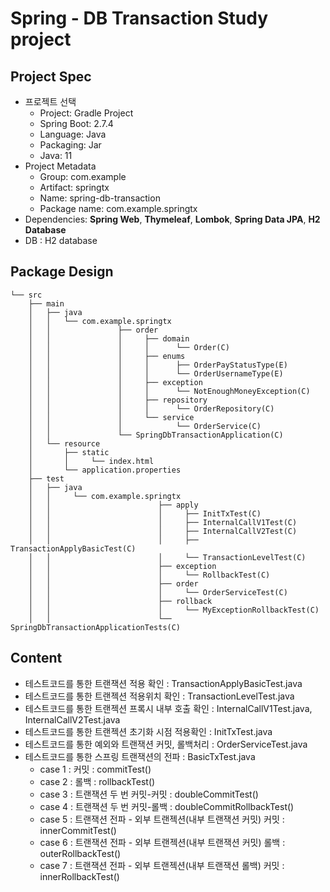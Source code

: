 # Spring - DB Transaction Study project

## Project Spec
- 프로젝트 선택
    - Project: Gradle Project
    - Spring Boot: 2.7.4
    - Language: Java
    - Packaging: Jar
    - Java: 11
- Project Metadata
    - Group: com.example
    - Artifact: springtx
    - Name: spring-db-transaction
    - Package name: com.example.springtx
- Dependencies: **Spring Web**, **Thymeleaf**, **Lombok**, **Spring Data JPA**, **H2 Database**
- DB : H2 database

## Package Design
```
└── src
    ├── main
    │   ├── java
    │   │   └── com.example.springtx
    │   │               ├── order
    │   │               │     ├── domain
    │   │               │     │      └── Order(C)
    │   │               │     ├── enums
    │   │               │     │      ├── OrderPayStatusType(E)
    │   │               │     │      └── OrderUsernameType(E)
    │   │               │     ├── exception
    │   │               │     │      └── NotEnoughMoneyException(C)
    │   │               │     ├── repository
    │   │               │     │      └── OrderRepository(C)
    │   │               │     └── service
    │   │               │            └── OrderService(C) 
    │   │               └── SpringDbTransactionApplication(C)
    │   └── resource
    │       ├── static
    │       │     └── index.html
    │       └── application.properties
    ├── test
    │   ├── java
    │   │     └── com.example.springtx
    │   │                        ├── apply
    │   │                        │     ├── InitTxTest(C)
    │   │                        │     ├── InternalCallV1Test(C)
    │   │                        │     ├── InternalCallV2Test(C)
    │   │                        │     ├── TransactionApplyBasicTest(C)
    │   │                        │     └── TransactionLevelTest(C)
    │   │                        ├── exception
    │   │                        │     └── RollbackTest(C)
    │   │                        ├── order
    │   │                        │     └── OrderServiceTest(C)
    │   │                        ├── rollback
    │   │                        │     └── MyExceptionRollbackTest(C)
    │   │                        └── SpringDbTransactionApplicationTests(C)
```


## Content
- 테스트코드를 통한 트랜잭션 적용 확인 : TransactionApplyBasicTest.java
- 테스트코드를 통한 트랜젝션 적용위치 확인 : TransactionLevelTest.java
- 테스트코드를 통한 트랜젝션 프록시 내부 호출 확인 : InternalCallV1Test.java, InternalCallV2Test.java
- 테스트코드를 통한 트랜젝션 초기화 시점 적용확인 : InitTxTest.java
- 테스트코드를 통한 예외와 트랜잭션 커밋, 롤백처리 :  OrderServiceTest.java
- 테스트코드를 통한 스프링 트랜잭션의 전파 : BasicTxTest.java
  - case 1 : 커밋 : commitTest() 
  - case 2 : 롤백 : rollbackTest()
  - case 3 : 트랜잭션 두 번 커밋-커밋 : doubleCommitTest()
  - case 4 : 트랜잭션 두 번 커밋-롤백 : doubleCommitRollbackTest()
  - case 5 : 트랜잭션 전파 - 외부 트랜젝션(내부 트랜잭션 커밋) 커밋 : innerCommitTest()
  - case 6 : 트랜잭션 전파 - 외부 트랜젝션(내부 트랜잭션 커밋) 롤백 : outerRollbackTest()
  - case 7 : 트랜잭션 전파 - 외부 트랜젝션(내부 트랜잭션 롤백) 커밋 : innerRollbackTest()